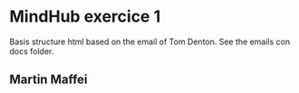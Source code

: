 # MindHub exercice 1

Basis structure html based on the email of Tom Denton.
See the emails con docs folder.

## Martin Maffei
